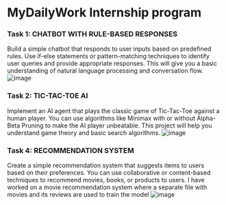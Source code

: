 # MyDailyWork Internship program

### Task 1: CHATBOT WITH RULE-BASED RESPONSES

Build a simple chatbot that responds to user inputs based on predefined rules. Use if-else statements or pattern-matching techniques to identify user queries and provide appropriate responses. 
This will give you a basic understanding of natural language processing and conversation flow.
![image](https://github.com/user-attachments/assets/f35e38d3-8807-43a9-a6b0-1e6e9cd33342)


### Task 2: TIC-TAC-TOE AI

Implement an AI agent that plays the classic game of Tic-Tac-Toe against a human player. You can use algorithms like Minimax with or without Alpha-Beta Pruning to make the AI player unbeatable.
This project will help you understand game theory and basic search algorithms.
![image](https://github.com/user-attachments/assets/b513b74b-2c19-4570-9a56-1a9c84498da1)


### Task 4: RECOMMENDATION SYSTEM

Create a simple recommendation system that suggests items to users based on their preferences. You can use collaborative or content-based techniques to recommend movies, books, or products to users.
I have worked on a movie recommendation system where a separate file with movies and its reviews are used to train the model 
![image](https://github.com/user-attachments/assets/29b95293-cdb9-4bc7-bff8-b6b551cadc17)


